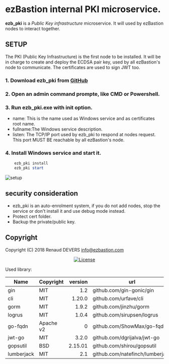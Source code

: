 # ezBastion internal PKI microservice.

**ezb_pki** is a *Public Key infrastructure* microservice. It will used by ezBastion nodes to interact together.


## SETUP

The PKI (Public Key Infrastructure) is the first node to be installed. It will be in charge to create and deploy the ECDSA pair key, used by all ezBastion's node to communicate.
The certificates are used to sign JWT too.


### 1. Download ezb_pki from [GitHub](<https://github.com/ezBastion/ezb_pki/releases/latest>)

### 2. Open an admin command prompte, like CMD or Powershell.

### 3. Run ezb_pki.exe with **init** option.

- name: This is the name used as Windows service and as certificates root name.
- fullname:The Windows service description.
- listen: The TCP/IP port used by ezb_pki to respond at nodes request. This port MUST BE reachable by all ezBastion's node.


### 4. Install Windows service and start it.

```powershell
    ezb_pki install
    ezb_pki start
```

![setup](https://github.com/ezBastion/doc/raw/master/image/pki-setup.gif)

## security consideration

- ezb_pki is an auto-enrolment system, if you do not add nodes, stop the service or don't install it and use debug mode instead.
- Protect cert folder.
- Backup the private/public key.


## Copyright

Copyright (C) 2018 Renaud DEVERS info@ezbastion.com
<p align="center">
<a href="LICENSE"><img src="https://img.shields.io/badge/license-AGPL%20v3-blueviolet.svg?style=for-the-badge&logo=gnu" alt="License"></a></p>


Used library:

Name      | Copyright | version | url
----------|-----------|--------:|----------------------------
gin       | MIT       | 1.2     | github.com/gin-gonic/gin
cli       | MIT       | 1.20.0  | github.com/urfave/cli
gorm      | MIT       | 1.9.2   | github.com/jinzhu/gorm
logrus    | MIT       | 1.0.4   | github.com/sirupsen/logrus
go-fqdn   | Apache v2 | 0       | github.com/ShowMax/go-fqdn
jwt-go    | MIT       | 3.2.0   | github.com/dgrijalva/jwt-go
gopsutil  | BSD       | 2.15.01 | github.com/shirou/gopsutil
lumberjack| MIT       | 2.1     | github.com/natefinch/lumberjack
